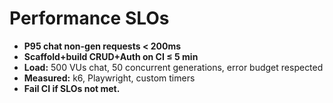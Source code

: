 # Performance SLOs

- **P95 chat non-gen requests < 200ms**
- **Scaffold+build CRUD+Auth on CI ≤ 5 min**
- **Load:** 500 VUs chat, 50 concurrent generations, error budget respected
- **Measured:** k6, Playwright, custom timers
- **Fail CI if SLOs not met.**
